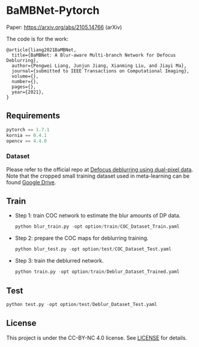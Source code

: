 # BaMBNet-Pytorch
Paper: https://arxiv.org/abs/2105.14766 (arXiv) 

The code is for the work:

```
@article{liang2021BaMBNet,
  title={BaMBNet: A Blur-aware Multi-branch Network for Defocus Deblurring},
  author={Pengwei Liang, Junjun Jiang, Xianming Liu, and Jiayi Ma},
  journal={submitted to IEEE Transactions on Computational Imaging},
  volume={},
  number={},
  pages={},
  year={2021},
}
```

## Requirements

``` python
pytorch == 1.7.1
kornia == 0.4.1
opencv == 4.4.0
```

### Dataset

Please refer to the official repo at [Defocus deblurring using dual-pixel data](https://github.com/Abdullah-Abuolaim/defocus-deblurring-dual-pixel).
Note that the cropped small training dataset used in meta-learning can be found [Google Drive](https://drive.google.com/drive/folders/1OXHu8Eb9V5C0kT6R5Yzr712JCZ37BoEN?usp=sharing).

## Train

+ Step 1: train COC network to estimate the blur amounts of DP data.

  ```python
  python blur_train.py -opt option/train/COC_Dataset_Train.yaml
  ```

+ Step 2: prepare the COC maps for deblurring training.

  ```python
  python blur_test.py -opt option/test/COC_Dataset_Test.yaml
  ```

+ Step 3: train the deblurred network.

  ```python
  python train.py -opt option/train/Deblur_Dataset_Trained.yaml
  ```

  

## Test

```python
python test.py -opt option/test/Deblur_Dataset_Test.yaml
```



## License

This project is under the CC-BY-NC 4.0 license. See [LICENSE](https://github.com/facebookresearch/moco/blob/master/LICENSE) for details.

